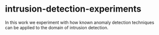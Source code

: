 # intrusion-detection-experiments
In this work we experiment with how known anomaly detection techniques can be applied to the domain of intrusion detection.
